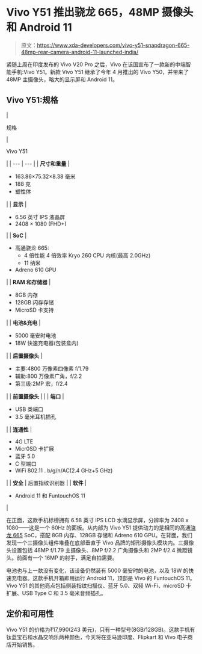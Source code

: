 # Vivo Y51 推出骁龙 665，48MP 摄像头和 Android 11

> 原文：<https://www.xda-developers.com/vivo-y51-snapdragon-665-48mp-rear-camera-android-11-launched-india/>

紧随上周在印度发布的 Vivo V20 Pro 之后，Vivo 在该国宣布了一款新的中端智能手机:Vivo Y51。新款 Vivo Y51 继承了今年 4 月推出的 Vivo Y50，并带来了 48MP 主摄像头，略大的显示屏和 Android 11。

## Vivo Y51:规格

| 

规格

 | 

Vivo Y51

 |
| --- | --- |
| **尺寸和重量** | 

*   163.86×75.32×8.38 毫米
*   188 克
*   塑性体

 |
| **显示** | 

*   6.56 英寸 IPS 液晶屏
*   2408 × 1080 (FHD+)

 |
| **SoC** | 

*   高通骁龙 665:
    *   4 倍性能 4 倍效率 Kryo 260 CPU 内核(最高 2.0GHz)
    *   11 纳米
*   Adreno 610 GPU

 |
| **RAM 和存储器** | 

*   8GB 内存
*   128GB 闪存存储
*   MicroSD 卡支持

 |
| **电池&充电** | 

*   5000 毫安时电池
*   18W 快速充电器(包装盒内)

 |
| **后置摄像头** | 

*   主要:4800 万像素四像素 f/1.79
*   辅助:800 万像素广角，f/2.2
*   第三级:2MP 宏，f/2.4

 |
| **前置摄像头** |  |
| **端口** | 

*   USB 类端口
*   3.5 毫米耳机插孔

 |
| **连通性** | 

*   4G LTE
*   Micr0SD 卡扩展
*   蓝牙 5.0
*   C 型端口
*   WiFi 802.11 . b/g/n/AC(2.4 GHz+5 GHz)

 |
| **安全** | 后置指纹识别器 |
| **软件** | 

*   Android 11 和 FuntouchOS 11

 |

在正面，这款手机标榜拥有 6.58 英寸 IPS LCD 水滴显示屏，分辨率为 2408 x 1080——这是一个 60Hz 的面板。从内部为 Vivo Y51 提供动力的是相同的高通[骁龙 665](https://www.xda-developers.com/qualcomm-snapdragon-665-snapdragon-730g/) SoC，搭配 8GB 内存、128GB 存储和 Adreno 610 GPU。在背面，我们发现一个三摄像头组件堆叠在底部垂直于 Vivo 品牌的矩形摄像头模块内。三摄像头设置包括 48MP f/1.79 主摄像头、8MP f/2.2 广角摄像头和 2MP f/2.4 微距镜头。前面有一个 16MP 的射手，满足自拍需要。

电池也与上一款没有变化，该设备仍然装有 5000 毫安时的电池，以及 18W 的快速充电器。这款手机开箱即用运行 Android 11，顶部是 Vivo 的 FuntouchOS 11。Vivo Y51 的其他亮点包括侧装指纹扫描仪、蓝牙 5.0、双频 Wi-Fi、microSD 卡扩展、USB Type C 和 3.5 毫米音频插孔。

## 定价和可用性

Vivo Y51 的价格为₹17,990(243 美元)，只有一种型号(8GB/128GB)。这款手机有钛蓝宝石和水晶交响乐两种颜色，今天将在亚马逊印度、Flipkart 和 Vivo 电子商店开始销售。